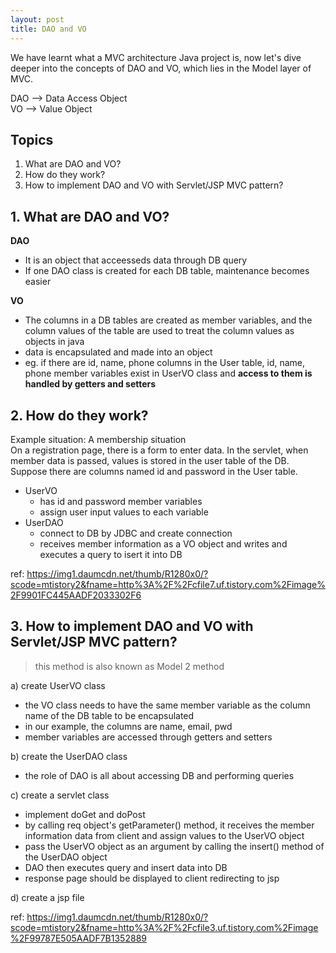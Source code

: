 ```yaml
---
layout: post
title: DAO and VO
---
```



We have learnt what a MVC architecture Java project is, now let's dive deeper into the concepts of DAO and VO, which lies in the Model layer of MVC.

DAO --> Data Access Object  
VO --> Value Object

## Topics
1. What are DAO and VO?
2. How do they work?
3. How to implement DAO and VO with Servlet/JSP MVC pattern?

## 1. What are DAO and VO?  
**DAO**  
- It is an object that acceesseds data through DB query  
- If one DAO class is created for each DB table, maintenance becomes easier  
      
**VO**  
- The columns in a DB tables are created as member variables, and the column values of the table are used to treat the column values as objects in java
- data is encapsulated and made into an object
- eg. if there are id, name, phone columns in the User table, id, name, phone member variables exist in UserVO class and **access to them is handled by getters and setters**
    

## 2. How do they work?  
Example situation: A membership situation  
On a registration page, there is a form to enter data. In the servlet, when member data is passed, values is stored in the user table of the DB.  
Suppose there are columns named id and password in the User table.  
- UserVO  
  - has id and password member variables
  - assign user input values to each variable
- UserDAO
  - connect to DB by JDBC and create connection
  - receives member information as a VO object and writes and executes a query to isert it into DB
  
ref: https://img1.daumcdn.net/thumb/R1280x0/?scode=mtistory2&fname=http%3A%2F%2Fcfile7.uf.tistory.com%2Fimage%2F9901FC445AADF2033302F6
    
## 3. How to implement DAO and VO with Servlet/JSP MVC pattern?    
>this method is also known as Model 2 method  
  
  
a) create UserVO class  
  - the VO class needs to have the same member variable as the column name of the DB table to be encapsulated  
  - in our example, the columns are name, email, pwd  
  - member variables are accessed through getters and setters  
  
b) create the UserDAO class  
  - the role of DAO is all about accessing DB and performing queries

c) create a servlet class
  - implement doGet and doPost
  - by calling req object's getParameter() method, it receives the member information data from client and assign values to the UserVO object
  - pass the UserVO object as an argument by calling the insert() method of the UserDAO object
  - DAO then executes query and insert data into DB
  - response page should be displayed to client redirecting to jsp
  
d) create a jsp file  

ref: https://img1.daumcdn.net/thumb/R1280x0/?scode=mtistory2&fname=http%3A%2F%2Fcfile3.uf.tistory.com%2Fimage%2F99787E505AADF7B1352889
